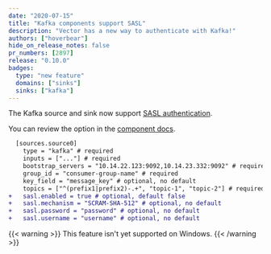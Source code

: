 ```yaml
---
date: "2020-07-15"
title: "Kafka components support SASL"
description: "Vector has a new way to authenticate with Kafka!"
authors: ["hoverbear"]
hide_on_release_notes: false
pr_numbers: [2897]
release: "0.10.0"
badges:
  type: "new feature"
  domains: ["sinks"]
  sinks: ["kafka"]
---
```


The Kafka source and sink now support [SASL authentication][urls.kafka_sasl].

You can review the option in the [component docs][urls.vector_sink_kafka_sasl].

```diff title="vector.toml"
  [sources.source0]
    type = "kafka" # required
    inputs = ["..."] # required
    bootstrap_servers = "10.14.22.123:9092,10.14.23.332:9092" # required
    group_id = "consumer-group-name" # required
    key_field = "message_key" # optional, no default
    topics = ["^(prefix1|prefix2)-.+", "topic-1", "topic-2"] # required
+   sasl.enabled = true # optional, default false
+   sasl.mechanism = "SCRAM-SHA-512" # optional, no default
+   sasl.password = "password" # optional, no default
+   sasl.username = "username" # optional, no default
```

{{< warning >}}
This feature isn't yet supported on Windows.
{{< /warning >}}

[urls.kafka_sasl]: https://docs.confluent.io/current/kafka/authentication_sasl/index.html
[urls.vector_sink_kafka_sasl]: /docs/reference/configuration/sources/kafka/#sasl
